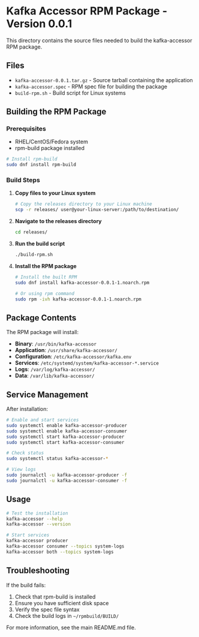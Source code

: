 # Kafka Accessor RPM Package - Version 0.0.1

This directory contains the source files needed to build the kafka-accessor RPM package.

## Files

- `kafka-accessor-0.0.1.tar.gz` - Source tarball containing the application
- `kafka-accessor.spec` - RPM spec file for building the package
- `build-rpm.sh` - Build script for Linux systems

## Building the RPM Package

### Prerequisites

- RHEL/CentOS/Fedora system
- rpm-build package installed

```bash
# Install rpm-build
sudo dnf install rpm-build
```

### Build Steps

1. **Copy files to your Linux system**
   ```bash
   # Copy the releases directory to your Linux machine
   scp -r releases/ user@your-linux-server:/path/to/destination/
   ```

2. **Navigate to the releases directory**
   ```bash
   cd releases/
   ```

3. **Run the build script**
   ```bash
   ./build-rpm.sh
   ```

4. **Install the RPM package**
   ```bash
   # Install the built RPM
   sudo dnf install kafka-accessor-0.0.1-1.noarch.rpm
   
   # Or using rpm command
   sudo rpm -ivh kafka-accessor-0.0.1-1.noarch.rpm
   ```

## Package Contents

The RPM package will install:

- **Binary**: `/usr/bin/kafka-accessor`
- **Application**: `/usr/share/kafka-accessor/`
- **Configuration**: `/etc/kafka-accessor/kafka.env`
- **Services**: `/etc/systemd/system/kafka-accessor-*.service`
- **Logs**: `/var/log/kafka-accessor/`
- **Data**: `/var/lib/kafka-accessor/`

## Service Management

After installation:

```bash
# Enable and start services
sudo systemctl enable kafka-accessor-producer
sudo systemctl enable kafka-accessor-consumer
sudo systemctl start kafka-accessor-producer
sudo systemctl start kafka-accessor-consumer

# Check status
sudo systemctl status kafka-accessor-*

# View logs
sudo journalctl -u kafka-accessor-producer -f
sudo journalctl -u kafka-accessor-consumer -f
```

## Usage

```bash
# Test the installation
kafka-accessor --help
kafka-accessor --version

# Start services
kafka-accessor producer
kafka-accessor consumer --topics system-logs
kafka-accessor both --topics system-logs
```

## Troubleshooting

If the build fails:

1. Check that rpm-build is installed
2. Ensure you have sufficient disk space
3. Verify the spec file syntax
4. Check the build logs in `~/rpmbuild/BUILD/`

For more information, see the main README.md file.
